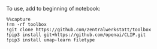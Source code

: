To use, add to beginning of notebook:
```
%%capture
!rm -rf toolbox
!git clone https://github.com/zentralwerkstatt/toolbox
!pip3 install git+https://github.com/openai/CLIP.git
!pip3 install umap-learn filetype
```